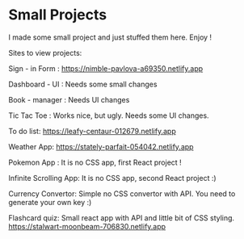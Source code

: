 # Small Projects
 
 I made some small project and just stuffed them here. Enjoy !

Sites to view projects:

  Sign - in Form : https://nimble-pavlova-a69350.netlify.app
  
  Dashboard - UI : Needs some small changes
  
  Book - manager : Needs UI changes
  
  Tic Tac Toe : Works nice, but ugly. Needs some UI changes.
  
  To do list: https://leafy-centaur-012679.netlify.app
 
  Weather App: https://stately-parfait-054042.netlify.app
  
  Pokemon App : It is no CSS app, first React project !
  
  Infinite Scrolling App: It is no CSS app, second React project :)
  
  Currency Convertor: Simple no CSS convertor with API. You need to generate your own key :) 

  Flashcard quiz: Small react app with API and little bit of CSS styling. https://stalwart-moonbeam-706830.netlify.app
